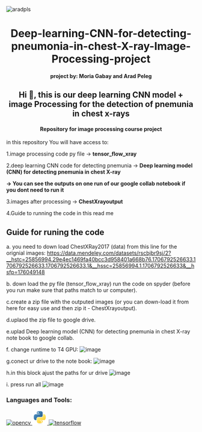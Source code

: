 <p align="left"> <img src="https://komarev.com/ghpvc/?username=aradpls&label=Profile%20views&color=0e75b6&style=flat" alt="aradpls" /> </p>

<h1 align="center">Deep-learning-CNN-for-detecting-pneumonia-in-chest-X-ray-Image-Processing-project </h1>
<p align="left">
</p>

<h4 align="center">project by: Moria Gabay and Arad Peleg</h4>

<h2 align="center">Hi 👋, this is our deep learning CNN model + image Processing for the detection of pnemunia in chest x-rays </h2>
<p align="left">
</p>
   
 <h4 align="center"> Repository for image processing course project </h4>

in this repository You will have access to: 

1.image processing code py file -> <strong>tensor_flow_xray</strong>

2.deep learning CNN code for detecting pnemunia ->  <strong>Deep learning model (CNN) for detecting pnemunia in chest X-ray</strong> 

<strong>-> You can see the outputs on one run of our google collab notebook if you dont need to run it</strong>

3.images after processing -> <strong>ChestXrayoutput</strong>

4.Guide to running the code in this read me

<h2 align="left">Guide for runing the code</h2>

a. you need to down load ChestXRay2017 (data) from this line for the orignial images: 
https://data.mendeley.com/datasets/rscbjbr9sj/2?__hstc=25856994.29e4ec1469fa40bcc3d958401a668b76.1706792526633.1706792526633.1706792526633.1&__hssc=25856994.1.1706792526633&__hsfp=176049148

b. down load the py file (tensor_flow_xray) run the code on spyder (before you run make sure that paths match to ur computer).

c.create a zip file with the outputed images (or you can down-load it from here for easy use and then zip it - ChestXrayoutput).

d.uplaod the zip file to google drive.

e.uplad Deep learning model (CNN) for detecting pnemunia in chest X-ray note book to google collab.

f. change runtime to T4 GPU:
![image](https://github.com/aradpls/Deep-learning-CNN-for-detecting-pneumonia-in-chest-X-ray-Image-Processing-project/assets/163511154/b43d4748-9198-477d-99c0-81c04fdaf530)

g.conect ur drive to the note book:
![image](https://github.com/aradpls/Deep-learning-CNN-for-detecting-pneumonia-in-chest-X-ray-Image-Processing-project/assets/163511154/9c70b654-0085-4274-9475-5bee34d677b6)

h.in this block ajust the paths for ur drive
![image](https://github.com/aradpls/Deep-learning-CNN-for-detecting-pneumonia-in-chest-X-ray-Image-Processing-project/assets/163511154/91f3ecb3-d434-4d14-92c6-60099fbd78b0)

i. press run all 
![image](https://github.com/aradpls/Deep-learning-CNN-for-detecting-pneumonia-in-chest-X-ray-Image-Processing-project/assets/163511154/e193148a-d7ac-49cb-8d89-e7d188e3bd93)

<h3 align="left">Languages and Tools:</h3>
<p align="left"> <a href="https://opencv.org/" target="_blank" rel="noreferrer"> <img src="https://www.vectorlogo.zone/logos/opencv/opencv-icon.svg" alt="opencv" width="40" height="40"/> </a> <a href="https://www.python.org" target="_blank" rel="noreferrer"> <img src="https://raw.githubusercontent.com/devicons/devicon/master/icons/python/python-original.svg" alt="python" width="40" height="40"/> </a> <a href="https://www.tensorflow.org" target="_blank" rel="noreferrer"> <img src="https://www.vectorlogo.zone/logos/tensorflow/tensorflow-icon.svg" alt="tensorflow" width="40" height="40"/> </a> </p>

